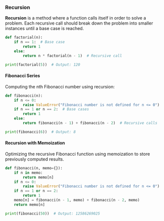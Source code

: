 ### Recursion

**Recursion** is a method where a function calls itself in order to solve a problem. Each recursive call should break down the problem into smaller instances until a base case is reached.

```python
def factorial(n):
    if n == 1:  # Base case
        return 1
    else:
        return n * factorial(n - 1)  # Recursive call

print(factorial(5))  # Output: 120
```

#### Fibonacci Series

Computing the nth Fibonacci number using recursion:

```python
def fibonacci(n):
    if n <= 0:
        raise ValueError("Fibonacci number is not defined for n <= 0")
    if n == 1 or n == 2:  # Base cases
        return 1
    else:
        return fibonacci(n - 1) + fibonacci(n - 2)  # Recursive calls

print(fibonacci(6))  # Output: 8
```

#### Recursion with Memoization

Optimizing the recursive Fibonacci function using memoization to store previously computed results.

```python
def fibonacci(n, memo={}):
    if n in memo:
        return memo[n]
    if n <= 0:
        raise ValueError("Fibonacci number is not defined for n <= 0")
    if n == 1 or n == 2:
        return 1
    memo[n] = fibonacci(n - 1, memo) + fibonacci(n - 2, memo)
    return memo[n]

print(fibonacci(50))  # Output: 12586269025
```
